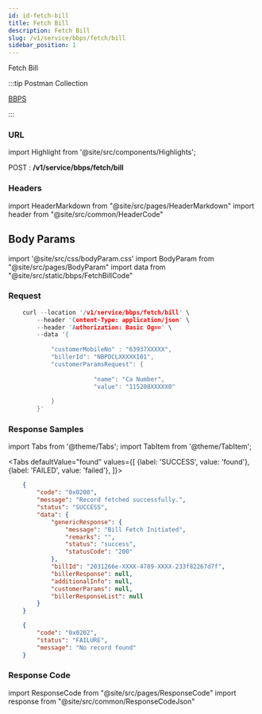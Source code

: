```yaml
---
id: id-fetch-bill
title: Fetch Bill
description: Fetch Bill
slug: /v1/service/bbps/fetch/bill
sidebar_position: 1
---
```


Fetch Bill

:::tip Postman Collection

<a href="https://www.google.com" target="_blank">BBPS</a>

:::

### URL

import Highlight from '@site/src/components/Highlights';

<Highlight className="post">POST</Highlight> : <strong>/v1/service/bbps/fetch/bill</strong>

### Headers

import HeaderMarkdown from "@site/src/pages/HeaderMarkdown"
import header from "@site/src/common/HeaderCode"

<HeaderMarkdown data={header}/>

## Body Params

import '@site/src/css/bodyParam.css'
import BodyParam from "@site/src/pages/BodyParam"
import data from "@site/src/static/bbps/FetchBillCode"

<BodyParam data={data}/>

### Request

```c title="Example Request"
    curl --location '/v1/service/bbps/fetch/bill' \
        --header 'Content-Type: application/json' \
        --header 'Authorization: Basic Og==' \
        --data '{
        
            "customerMobileNo" : "63937XXXXX",
            "billerId": "NBPDCLXXXXXI01",
            "customerParamsRequest": {
            
                        "name": "Ca Number",
                        "value": "115208XXXXX0"
                    
            }
        }'
```

### Response Samples

import Tabs from '@theme/Tabs';
import TabItem from '@theme/TabItem';

<Tabs
    defaultValue="found"
    values={[
        {label: 'SUCCESS', value: 'found'},
        {label: 'FAILED', value: 'failed'},
    ]}>

<TabItem value="found">

```json
    {
        "code": "0x0200",
        "message": "Record fetched successfully.",
        "status": "SUCCESS",
        "data": {
            "genericResponse": {
                "message": "Bill Fetch Initiated",
                "remarks": "",
                "status": "success",
                "statusCode": "200"
            },
            "billId": "2031266e-XXXX-4789-XXXX-233f82267d7f",
            "billerResponse": null,
            "additionalInfo": null,
            "customerParams": null,
            "billerResponseList": null
        }
    }
```

</TabItem>

<TabItem value="failed">

```json
    {
        "code": "0x0202",
        "status": "FAILURE",
        "message": "No record found"
    }
```

</TabItem>
</Tabs>

### Response Code

import ResponseCode from "@site/src/pages/ResponseCode"
import response from "@site/src/common/ResponseCodeJson"

<ResponseCode data={response}/>